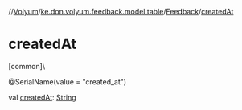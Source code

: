 //[Volyum](../../../index.md)/[ke.don.volyum.feedback.model.table](../index.md)/[Feedback](index.md)/[createdAt](created-at.md)

# createdAt

[common]\

@SerialName(value = &quot;created_at&quot;)

val [createdAt](created-at.md): [String](https://kotlinlang.org/api/core/kotlin-stdlib/kotlin/-string/index.html)